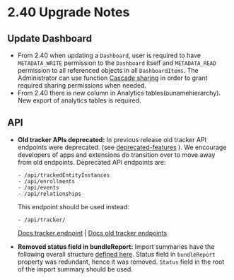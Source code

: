 # 2.40 Upgrade Notes

## Update Dashboard
- From 2.40 when updating a `Dashboard`, user is required to have `METADATA_WRITE` permission to the `Dashboard` itself and `METADATA_READ` permission to all referenced objects in all `DashboardItems`. The Administrator can use function [Cascade sharing](https://docs.dhis2.org/en/use/user-guides/dhis-core-version-master/analysing-data/dashboards.html#cascade-sharing-of-visualizations-on-the-dashboard) in order to grant required sharing permissions when needed.
- From 2.40 there is new column in Analytics tables(ounamehierarchy). New export of analytics tables is required.

## API

* **Old tracker APIs deprecated:** In previous release old tracker API endpoints were deprecated. (see [deprecated-features](https://github.com/dhis2/dhis2-releases/blob/master/releases/deprecated-features.md) ). We encourage developers of apps and extensions do transition over to move away from old endpoints. Deprecated API endpoints are:
   ```
   - /api/trackedEntityInstances
   - /api/enrollments
   - /api/events
   - /api/relationships
   ```
   This endpoint should be used instead:
   ```
   - /api/tracker/
   ```
   [Docs tracker endpoint](https://docs.dhis2.org/en/develop/using-the-api/dhis-core-version-240/tracker.html) | [Docs old tracker endpoints](https://docs.dhis2.org/en/develop/using-the-api/dhis-core-version-240/old-tracker.html)

* **Removed status field in bundleReport:** Import summaries have the following overall structure [defined here](https://docs.dhis2.org/en/develop/using-the-api/dhis-core-version-240/tracker.html#import-summary-structure). Status field in `bundleReport` property was redundant, hence it was removed. `Status` field in the root of the import summary should be used.
